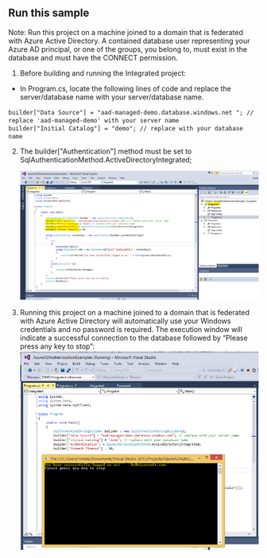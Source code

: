 ## Run this sample
Note: Run this project on a machine joined to a domain that is federated with Azure Active Directory. A contained database user representing your Azure AD principal, or one of the groups, you belong to, must exist in the database and must have the CONNECT permission.

1. Before building and running the Integrated project:

+	In Program.cs, locate the following lines of code and replace the server/database name with your server/database name.
```
builder["Data Source"] = "aad-managed-demo.database.windows.net "; // replace 'aad-managed-demo' with your server name
builder["Initial Catalog"] = "demo"; // replace with your database name
```

2. The builder["Authentication"] method must be set to SqlAuthenticationMethod.ActiveDirectoryIntegrated;

   ![screenshot of visual studio showing builder fields to change](../img/vs-authentication-method-integrated.png)

3. Running this project on a machine joined to a domain that is federated with Azure Active Directory will automatically use your Windows credentials and no password is required. The execution window will indicate a successful connection to the database followed by “Please press any key to stop”:
   ![screenshot of application after successful authentication- "press any key to stop"](../img/integrated-press-any-key-to-stop.png)
